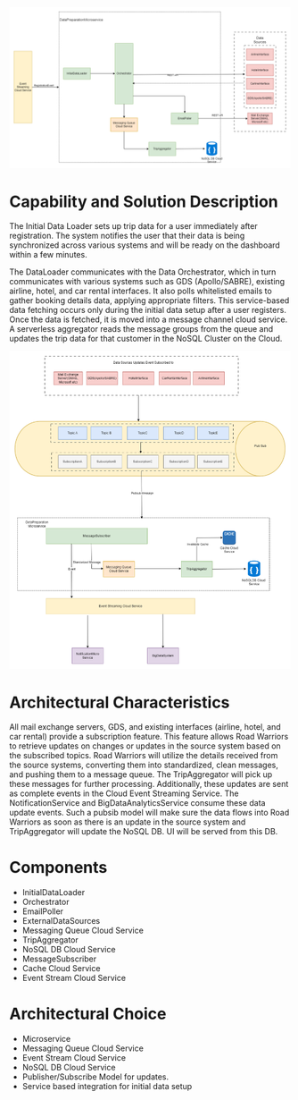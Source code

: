 
![Initial Data Loader](https://github.com/beyond-blueprints/arch-katas-2023/blob/main/Diagrams/IndividualComponentDiagrams/InitialDataLoader.drawio.png)

# Capability and Solution Description

The Initial Data Loader sets up trip data for a user immediately after registration. The system notifies the user that their data is being synchronized across various systems and will be ready on the dashboard within a few minutes.

The DataLoader communicates with the Data Orchestrator, which in turn communicates with various systems such as GDS (Apollo/SABRE), existing airline, hotel, and car rental interfaces. It also polls whitelisted emails to gather booking details data, applying appropriate filters. This service-based data fetching occurs only during the initial data setup after a user registers. Once the data is fetched, it is moved into a message channel cloud service. A serverless aggregator reads the message groups from the queue and updates the trip data for that customer in the NoSQL Cluster on the Cloud. 



![Data Updates](https://github.com/beyond-blueprints/arch-katas-2023/blob/main/Diagrams/IndividualComponentDiagrams/DataUpdatesConsumer.drawio.png)


# Architectural Characteristics

All mail exchange servers, GDS, and existing interfaces (airline, hotel, and car rental) provide a subscription feature. This feature allows Road Warriors to retrieve updates on changes or updates in the source system based on the subscribed topics. Road Warriors will utilize the details received from the source systems, converting them into standardized, clean messages, and pushing them to a message queue. The TripAggregator will pick up these messages for further processing. Additionally, these updates are sent as complete events in the Cloud Event Streaming Service. The NotificationService and BigDataAnalyticsService consume these data update events. Such a pubsib model will make sure the data flows into Road Warriors as soon as there is an update in the source system and TripAggregator will update the NoSQL DB. UI will be served from this DB. 

# Components
- InitialDataLoader
- Orchestrator
- EmailPoller
- ExternalDataSources
- Messaging Queue Cloud Service
- TripAggregator
- NoSQL DB Cloud Service
- MessageSubscriber
- Cache Cloud Service
- Event Stream Cloud Service


# Architectural Choice
- Microservice
- Messaging Queue Cloud Service
- Event Stream Cloud Service
- NoSQL DB Cloud Service
- Publisher/Subscribe Model for updates.
- Service based integration for initial data setup

